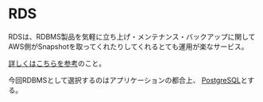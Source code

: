 # RDS

RDSは、RDBMS製品を気軽に立ち上げ・メンテナンス・バックアップに関して
AWS側がSnapshotを取ってくれたりしてくれるとても運用が楽なサービス。

[詳しくはこちらを参考](https://aws.amazon.com/jp/rds/)のこと。

今回RDBMSとして選択するのはアプリケーションの都合上、
[PostgreSQL](http://www.postgresql.org/)とする。
